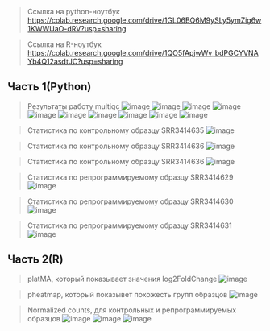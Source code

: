 > Ссылка на python-ноутбук  
https://colab.research.google.com/drive/1GL06BQ6M9ySLy5ymZig6w1KWWUaO-dRV?usp=sharing  

> Ссылка на R-ноутбук  
https://colab.research.google.com/drive/1QO5fApjwWv_bdPGCYVNAYb4Q12asdtJC?usp=sharing

## Часть 1(Python)
> Результаты работу multiqc
![image](https://user-images.githubusercontent.com/65420132/143933315-8e806e26-cb6f-467f-aee8-0ba2e47a0bad.png)
![image](https://user-images.githubusercontent.com/65420132/143933401-fe7602b6-907b-4c83-8d00-193159b1742e.png)
![image](https://user-images.githubusercontent.com/65420132/143933442-65c5599d-705e-449a-9ff3-135e03f95efa.png)
![image](https://user-images.githubusercontent.com/65420132/143933486-bdb92f3d-4f4e-46ba-b048-4aa24d07f90c.png)
![image](https://user-images.githubusercontent.com/65420132/143933514-ae4ae0e3-8b45-4905-a169-c4dbedc40d5d.png)
![image](https://user-images.githubusercontent.com/65420132/143933556-1e548659-c54f-4ba9-af97-0d4ef455bf1b.png)
![image](https://user-images.githubusercontent.com/65420132/143933573-6f00b094-0794-4146-9364-97e53f7fa7b9.png)
![image](https://user-images.githubusercontent.com/65420132/143933608-41175a12-3f7c-4711-af9b-d0f24d3a63d4.png)
![image](https://user-images.githubusercontent.com/65420132/143933635-748bd389-18b7-4634-b990-096e3a92f158.png)
![image](https://user-images.githubusercontent.com/65420132/143933650-80aeecf1-87a4-4f77-82c4-4e4d8fbf357a.png)  

> Статистика по контрольному образцу SRR3414635
![image](https://user-images.githubusercontent.com/65420132/143934078-752cdc29-383c-419f-bc20-5cb4b7f4cf2d.png)

> Статистика по контрольному образцу SRR3414636
![image](https://user-images.githubusercontent.com/65420132/143934195-e9efeae0-0549-4afb-9dcc-2248fb3af91d.png)  

> Статистика по контрольному образцу SRR3414636
![image](https://user-images.githubusercontent.com/65420132/143934241-e39a38dd-243a-428c-985e-4c1c93b2ac03.png)  

> Статистика по репрограммируемому образцу SRR3414629
![image](https://user-images.githubusercontent.com/65420132/143934305-3f872500-0c11-441d-9d7b-982f9c58c980.png)

> Статистика по репрограммируемому образцу SRR3414630
![image](https://user-images.githubusercontent.com/65420132/143934370-6f3e95f8-bca5-4b55-b155-875f4f4b4b77.png)

> Статистика по репрограммируемому образцу SRR3414631
![image](https://user-images.githubusercontent.com/65420132/143934421-f45cbd22-b586-4549-a628-3081890fb535.png)

## Часть 2(R)

> platMA, который показывает значения log2FoldChange
![image](https://user-images.githubusercontent.com/65420132/143944612-9675a4d7-3df2-47f8-8c9f-7c7bfdc12278.png)

> pheatmap, который показывет похожесть групп образцов
![image](https://user-images.githubusercontent.com/65420132/143945281-bc9f28c6-9201-4b48-a1e9-b1b6c27424c0.png)

> Normalized counts, для контрольных и репрограммируемых образцов
![image](https://user-images.githubusercontent.com/65420132/143945459-ae1de660-7c4c-4faf-a9bb-3d21e1edc24c.png)
![image](https://user-images.githubusercontent.com/65420132/143945475-8c8d54de-f377-456f-8641-a892e510f862.png)
![image](https://user-images.githubusercontent.com/65420132/143945515-8915f16e-7d1c-4e93-b5c7-8eb2d97b9612.png)


